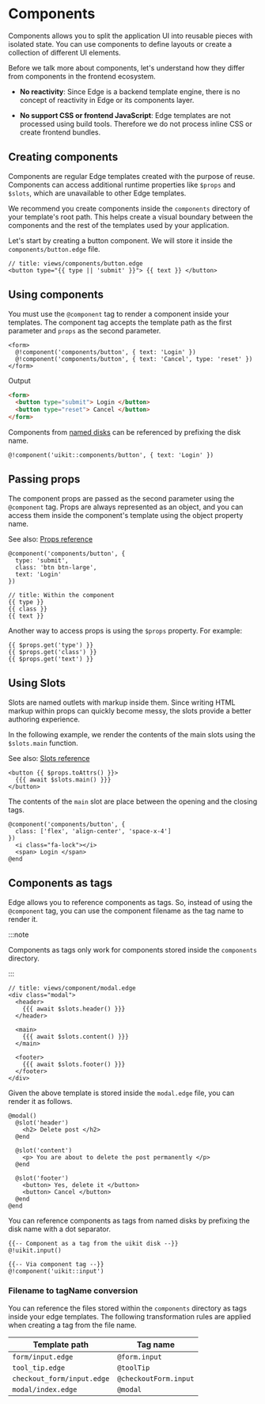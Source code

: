 # Components

Components allows you to split the application UI into reusable pieces with isolated state. You can use components to define layouts or create a collection of different UI elements.

Before we talk more about components, let's understand how they differ from components in the frontend ecosystem.

- **No reactivity**: Since Edge is a backend template engine, there is no concept of reactivity in Edge or its components layer.

- **No support CSS or frontend JavaScript**: Edge templates are not processed using build tools. Therefore we do not process inline CSS or create frontend bundles.

## Creating components

Components are regular Edge templates created with the purpose of reuse. Components can access additional runtime properties like `$props` and `$slots`, which are unavailable to other Edge templates.

We recommend you create components inside the `components` directory of your template's root path. This helps create a visual boundary between the components and the rest of the templates used by your application.

Let's start by creating a button component. We will store it inside the `components/button.edge` file. 

```edge
// title: views/components/button.edge
<button type="{{ type || 'submit' }}"> {{ text }} </button>
```

## Using components

You must use the `@component` tag to render a component inside your templates. The component tag accepts the template path as the first parameter and `props` as the second parameter.

```edge
<form>
  @!component('components/button', { text: 'Login' })
  @!component('components/button', { text: 'Cancel', type: 'reset' })
</form>
```

Output

```html
<form>
  <button type="submit"> Login </button>
  <button type="reset"> Cancel </button>
</form>
```

Components from [named disks](../getting_started.md#mounting-disks) can be referenced by prefixing the disk name.

```edge
@!component('uikit::components/button', { text: 'Login' })
```

## Passing props

The component props are passed as the second parameter using the `@component` tag. Props are always represented as an object, and you can access them inside the component's template using the object property name.

See also: [Props reference](./props.md)

```edge
@component('components/button', {
  type: 'submit',
  class: 'btn btn-large',
  text: 'Login'
})
```

```edge
// title: Within the component
{{ type }}
{{ class }}
{{ text }}
```

Another way to access props is using the `$props` property. For example:

```edge
{{ $props.get('type') }}
{{ $props.get('class') }}
{{ $props.get('text') }}
```

## Using Slots

Slots are named outlets with markup inside them. Since writing HTML markup within props can quickly become messy, the slots provide a better authoring experience.

In the following example, we render the contents of the main slots using the `$slots.main` function.

See also: [Slots reference](./slots.md)

```edge
<button {{ $props.toAttrs() }}>
  {{{ await $slots.main() }}}
</button>
```

The contents of the `main` slot are place between the opening and the closing tags.

```edge
@component('components/button', {
  class: ['flex', 'align-center', 'space-x-4']
})
  <i class="fa-lock"></i>
  <span> Login </span>
@end
```

## Components as tags

Edge allows you to reference components as tags. So, instead of using the `@component` tag, you can use the component filename as the tag name to render it.


:::note

Components as tags only work for components stored inside the `components` directory.


:::


```edge
// title: views/component/modal.edge
<div class="modal">
  <header>
    {{{ await $slots.header() }}}
  </header>

  <main>
    {{{ await $slots.content() }}}
  </main>

  <footer>
    {{{ await $slots.footer() }}}
  </footer>
</div>
```

Given the above template is stored inside the `modal.edge` file, you can render it as follows.

```edge
@modal()
  @slot('header')
    <h2> Delete post </h2>
  @end

  @slot('content')
    <p> You are about to delete the post permanently </p>
  @end

  @slot('footer')
    <button> Yes, delete it </button>
    <button> Cancel </button>
  @end
@end
```

You can reference components as tags from named disks by prefixing the disk name with a dot separator.

```edge
{{-- Component as a tag from the uikit disk --}}
@!uikit.input()

{{-- Via component tag --}}
@!component('uikit::input')
```

### Filename to tagName conversion

You can reference the files stored within the `components` directory as tags inside your edge templates. The following transformation rules are applied when creating a tag from the file name.

| Template path | Tag name |
|---------------|------------|
| `form/input.edge` | `@form.input` |
| `tool_tip.edge` | `@toolTip` |
| `checkout_form/input.edge` | `@checkoutForm.input` |
| `modal/index.edge` | `@modal` |
